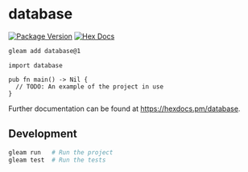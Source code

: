 # database

[![Package Version](https://img.shields.io/hexpm/v/database)](https://hex.pm/packages/database)
[![Hex Docs](https://img.shields.io/badge/hex-docs-ffaff3)](https://hexdocs.pm/database/)

```sh
gleam add database@1
```
```gleam
import database

pub fn main() -> Nil {
  // TODO: An example of the project in use
}
```

Further documentation can be found at <https://hexdocs.pm/database>.

## Development

```sh
gleam run   # Run the project
gleam test  # Run the tests
```
